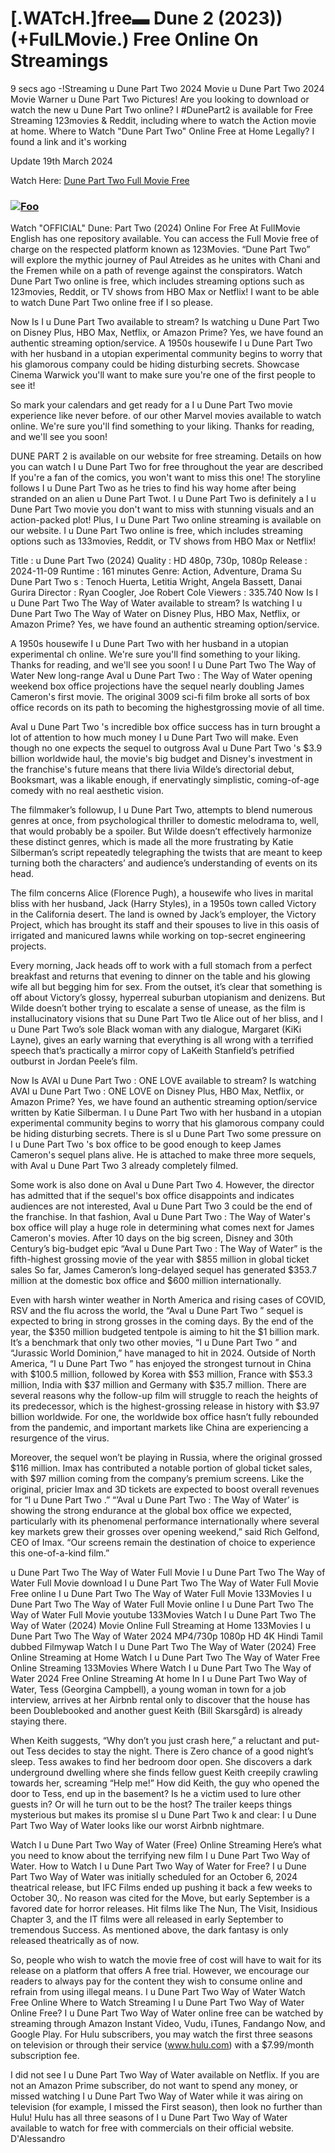 # [.WATcH.]free▬ Dune 2 (2023)) (+FulLMovie.) Free Online On Streamings

9 secs ago -!Streaming u Dune Part Two 2024 Movie u Dune Part Two 2024 Movie Warner u Dune Part Two Pictures! Are you looking to download or watch the new u Dune Part Two online? I #DunePart2 is available for Free Streaming 123movies & Reddit, including where to watch the Action movie at home. Where to Watch "Dune Part Two" Online Free at Home Legally? I found a link and it's working
 
Update 19th March 2024

Watch Here: <a href="https://freeair.pro/en/movie/693134/dune-part-two.html" rel="nofollow">Dune Part Two Full Movie Free</a>

### <a href="https://freeair.pro/en/movie/693134/dune-part-two.html" rel="nofollow"><img src="https://blogger.googleusercontent.com/img/b/R29vZ2xl/AVvXsEhS7dEkTOBe_4lbFYlI7usdALb-UwMy9vcpapp2hF3S4YfIXxr26qpxX9fZIOB1gxVxrlj9GW8iMMgb25Kuo5MDJzPgWkOy9yumhUy1yQAOMvFcEOZeAH27rs2o8IuR8mxJP2DGttAM8E7BUs9jLwqJqiBk_LTH42gRDa6-SrW8mA9wpICSMicgUOXHLF22/w640-h362/dune%202.JPG" alt="Foo" style="max-width: 100%;"></a>

Watch "OFFICIAL" Dune: Part Two (2024) Online For Free At FullMovie English has one repository available. You can access the Full Movie free of charge on the respected platform known as 123Movies. “Dune Part Two” will explore the mythic journey of Paul Atreides as he unites with Chani and the Fremen while on a path of revenge against the conspirators. Watch Dune Part Two online is free, which includes streaming options such as 123movies, Reddit, or TV shows from HBO Max or Netflix! I want to be able to watch Dune Part Two online free if I so please.
 
Now Is I u Dune Part Two available to stream? Is watching u Dune Part Two on Disney Plus, HBO Max, Netflix, or Amazon Prime? Yes, we have found an authentic streaming option/service. A 1950s housewife I u Dune Part Two with her husband in a utopian experimental community begins to worry that his glamorous company could be hiding disturbing secrets. Showcase Cinema Warwick you'll want to make sure you're one of the first people to see it! 

So mark your calendars and get ready for a I u Dune Part Two movie experience like never before. of our other Marvel movies available to watch online. We're sure you'll find something to your liking. Thanks for reading, and we'll see you soon!
 
DUNE PART 2 is available on our website for free streaming. Details on how you can watch I u Dune Part Two for free throughout the year are described If you're a fan of the comics, you won't want to miss this one! The storyline follows I u Dune Part Two as he tries to find his way home after being stranded on an alien u Dune Part Twot. I u Dune Part Two is definitely a I u Dune Part Two movie you don't want to miss with stunning visuals and an action-packed plot! Plus, I u Dune Part Two online streaming is available on our website. I u Dune Part Two online is free, which includes streaming options such as 133movies, Reddit, or TV shows from HBO Max or Netflix! 

Title : u Dune Part Two (2024) Quality : HD 480p, 730p, 1080p Release : 2024-11-09 Runtime : 161 minutes Genre: Action, Adventure, Drama Su Dune Part Two s : Tenoch Huerta, Letitia Wright, Angela Bassett, Danai Gurira Director : Ryan Coogler, Joe Robert Cole Viewers : 335.740 Now Is I u Dune Part Two The Way of Water available to stream? Is watching I u Dune Part Two The Way of Water on Disney Plus, HBO Max, Netflix, or Amazon Prime? Yes, we have found an authentic streaming option/service.
 
A 1950s housewife I u Dune Part Two with her husband in a utopian experimental ch online. We're sure you'll find something to your liking. Thanks for reading, and we'll see you soon! I u Dune Part Two The Way of Water New long-range AvaI u Dune Part Two : The Way of Water opening weekend box office projections have the sequel nearly doubling James Cameron's first movie. The original 3009 sci-fi film broke all sorts of box office records on its path to becoming the highestgrossing movie of all time.
 
AvaI u Dune Part Two 's incredible box office success has in turn brought a lot of attention to how much money I u Dune Part Two will make. Even though no one expects the sequel to outgross AvaI u Dune Part Two 's $3.9 billion worldwide haul, the movie's big budget and Disney's investment in the franchise's future means that there livia Wilde’s directorial debut, Booksmart, was a likable enough, if enervatingly simplistic, coming-of-age comedy with no real aesthetic vision.
 
The filmmaker’s followup, I u Dune Part Two, attempts to blend numerous genres at once, from psychological thriller to domestic melodrama to, well, that would probably be a spoiler. But Wilde doesn’t effectively harmonize these distinct genres, which is made all the more frustrating by Katie Silberman’s script repeatedly telegraphing the twists that are meant to keep turning both the characters’ and audience’s understanding of events on its head. 

The film concerns Alice (Florence Pugh), a housewife who lives in marital bliss with her husband, Jack (Harry Styles), in a 1950s town called Victory in the California desert. The land is owned by Jack’s employer, the Victory Project, which has brought its staff and their spouses to live in this oasis of irrigated and manicured lawns while working on top-secret engineering projects.
 
Every morning, Jack heads off to work with a full stomach from a perfect breakfast and returns that evening to dinner on the table and his glowing wife all but begging him for sex. From the outset, it’s clear that something is off about Victory’s glossy, hyperreal suburban utopianism and denizens. But Wilde doesn’t bother trying to escalate a sense of unease, as the film is installucinatory visions that su Dune Part Two tle Alice out of her bliss, and I u Dune Part Two’s sole Black woman with any dialogue, Margaret (KiKi Layne), gives an early warning that everything is all wrong with a terrified speech that’s practically a mirror copy of LaKeith Stanfield’s petrified outburst in Jordan Peele’s film. 

Now Is AVAI u Dune Part Two : ONE LOVE available to stream? Is watching AVAI u Dune Part Two : ONE LOVE on Disney Plus, HBO Max, Netflix, or Amazon Prime? Yes, we have found an authentic streaming option/service written by Katie Silberman. I u Dune Part Two with her husband in a utopian experimental community begins to worry that his glamorous company could be hiding disturbing secrets. There is sI u Dune Part Two some pressure on I u Dune Part Two 's box office to be good enough to keep James Cameron's sequel plans alive. He is attached to make three more sequels, with AvaI u Dune Part Two 3 already completely filmed.
 
Some work is also done on AvaI u Dune Part Two 4. However, the director has admitted that if the sequel's box office disappoints and indicates audiences are not interested, AvaI u Dune Part Two 3 could be the end of the franchise. In that fashion, AvaI u Dune Part Two : The Way of Water's box office will play a huge role in determining what comes next for James Cameron's movies. After 10 days on the big screen, Disney and 30th Century’s big-budget epic “AvaI u Dune Part Two : The Way of Water” is the fifth-highest grossing movie of the year with $855 million in global ticket sales So far, James Cameron’s long-delayed sequel has generated $353.7 million at the domestic box office and $600 million internationally.
 
Even with harsh winter weather in North America and rising cases of COVID, RSV and the flu across the world, the “AvaI u Dune Part Two ” sequel is expected to bring in strong grosses in the coming days. By the end of the year, the $350 million budgeted tentpole is aiming to hit the $1 billion mark. It’s a benchmark that only two other movies, “I u Dune Part Two ” and “Jurassic World Dominion,” have managed to hit in 2024. Outside of North America, “I u Dune Part Two ” has enjoyed the strongest turnout in China with $100.5 million, followed by Korea with $53 million, France with $53.3 million, India with $37 million and Germany with $35.7 million. There are several reasons why the follow-up film will struggle to reach the heights of its predecessor, which is the highest-grossing release in history with $3.97 billion worldwide. For one, the worldwide box office hasn’t fully rebounded from the pandemic, and important markets like China are experiencing a resurgence of the virus. 

Moreover, the sequel won’t be playing in Russia, where the original grossed $116 million. Imax has contributed a notable portion of global ticket sales, with $97 million coming from the company’s premium screens. Like the original, pricier Imax and 3D tickets are expected to boost overall revenues for “I u Dune Part Two .” “’AvaI u Dune Part Two : The Way of Water’ is showing the strong endurance at the global box office we expected, particularly with its phenomenal performance internationally where several key markets grew their grosses over opening weekend,” said Rich Gelfond, CEO of Imax. “Our screens remain the destination of choice to experience this one-of-a-kind film.” 

u Dune Part Two The Way of Water Full Movie I u Dune Part Two The Way of Water Full Movie download I u Dune Part Two The Way of Water Full Movie Free online I u Dune Part Two The Way of Water Full Movie 133Movies I u Dune Part Two The Way of Water Full Movie online I u Dune Part Two The Way of Water Full Movie youtube 133Movies Watch I u Dune Part Two The Way of Water (2024) Movie Online Full Streaming at Home 133Movies I u Dune Part Two The Way of Water 2024 MP4/730p 1080p HD 4K Hindi Tamil dubbed Filmywap Watch I u Dune Part Two The Way of Water (2024) Free Online Streaming at Home Watch I u Dune Part Two The Way of Water Free Online Streaming 133Movies Where Watch I u Dune Part Two The Way of Water 2024 Free Online Streaming At home In I u Dune Part Two Way of Water, Tess (Georgina Campbell), a young woman in town for a job interview, arrives at her Airbnb rental only to discover that the house has been Doublebooked and another guest Keith (Bill Skarsgård) is already staying there. 

When Keith suggests, “Why don’t you just crash here,” a reluctant and put-out Tess decides to stay the night. There is Zero chance of a good night’s sleep. Tess awakes to find her bedroom door open. She discovers a dark underground dwelling where she finds fellow guest Keith creepily crawling towards her, screaming “Help me!” How did Keith, the guy who opened the door to Tess, end up in the basement? Is he a victim used to lure other guests in? Or will he turn out to be the host? The trailer keeps things mysterious but makes its promise sI u Dune Part Two k and clear: I u Dune Part Two Way of Water looks like our worst Airbnb nightmare. 

Watch I u Dune Part Two Way of Water (Free) Online Streaming Here’s what you need to know about the terrifying new film I u Dune Part Two Way of Water. How to Watch I u Dune Part Two Way of Water for Free? I u Dune Part Two Way of Water was initially scheduled for an October 6, 2024 theatrical release, but IFC Films ended up pushing it back a few weeks to October 30,. No reason was cited for the Move, but early September is a favored date for horror releases. Hit films like The Nun, The Visit, Insidious Chapter 3, and the IT films were all released in early September to tremendous Success. As mentioned above, the dark fantasy is only released theatrically as of now.
 
So, people who wish to watch the movie free of cost will have to wait for its release on a platform that offers A free trial. However, we encourage our readers to always pay for the content they wish to consume online and refrain from using illegal means. I u Dune Part Two Way of Water Watch Free Online Where to Watch Streaming I u Dune Part Two Way of Water Online Free? I u Dune Part Two Way of Water online free can be watched by streaming through Amazon Instant Video, Vudu, iTunes, Fandango Now, and Google Play. For Hulu subscribers, you may watch the first three seasons on television or through their service (www.hulu.com) with a $7.99/month subscription fee. 

I did not see I u Dune Part Two Way of Water available on Netflix. If you are not an Amazon Prime subscriber, do not want to spend any money, or missed watching I u Dune Part Two Way of Water while it was airing on television (for example, I missed the First season), then look no further than Hulu! Hulu has all three seasons of I u Dune Part Two Way of Water available to watch for free with commercials on their official website. D'Alessandro
